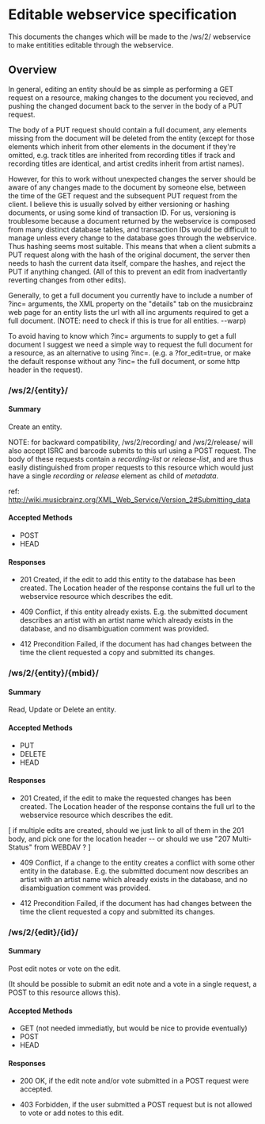 # Editable webservice specification

This documents the changes which will be made to the /ws/2/ webservice
to make entitities editable through the webservice.

## Overview 

In general, editing an entity should be as simple as performing a GET
request on a resource, making changes to the document you recieved,
and pushing the changed document back to the server in the body of a
PUT request.

The body of a PUT request should contain a full document, any elements
missing from the document will be deleted from the entity (except for
those elements which inherit from other elements in the document if
they're omitted, e.g. track titles are inherited from recording titles
if track and recording titles are identical, and artist credits
inherit from artist names).

However, for this to work without unexpected changes the server should
be aware of any changes made to the document by someone else, between
the time of the GET request and the subsequent PUT request from the
client.  I believe this is usually solved by either versioning or
hashing documents, or using some kind of transaction ID. For us,
versioning is troublesome because a document returned by the
webservice is composed from many distinct database tables, and
transaction IDs would be difficult to manage unless every change to
the database goes through the webservice.  Thus hashing seems most
suitable.  This means that when a client submits a PUT request along
with the hash of the original document, the server then needs to hash
the current data itself, compare the hashes, and reject the PUT if
anything changed.  (All of this to prevent an edit from inadvertantly
reverting changes from other edits).

Generally, to get a full document you currently have to include a
number of ?inc= arguments, the XML property on the "details" tab on
the musicbrainz web page for an entity lists the url with all inc
arguments required to get a full document.
(NOTE: need to check if this is true for all entities. --warp)

To avoid having to know which ?inc= arguments to supply to get a full
document I suggest we need a simple way to request the full document
for a resource, as an alternative to using ?inc=.
(e.g. a ?for_edit=true, or make the default response without any
 ?inc= the full document, or some http header in the request).


### /ws/2/{entity}/

#### Summary

Create an entity.

NOTE: for backward compatibility, /ws/2/recording/ and /ws/2/release/
will also accept ISRC and barcode submits to this url using a POST
request.  The body of these requests contain a *recording-list* or
*release-list*, and are thus easily distinguished from proper requests
to this resource which would just have a single *recording* or
*release* element as child of *metadata*.

ref: http://wiki.musicbrainz.org/XML_Web_Service/Version_2#Submitting_data

#### Accepted Methods

- POST
- HEAD

#### Responses

- 201 Created, if the edit to add this entity to the database has been
  created.  The Location header of the response contains the full url to
  the webservice resource which describes the edit.

- 409 Conflict, if this entity already exists.  E.g. the submitted
  document describes an artist with an artist name which already
  exists in the database, and no disambiguation comment was provided.

- 412 Precondition Failed, if the document has had changes between the
  time the client requested a copy and submitted its changes.

### /ws/2/{entity}/{mbid}/

#### Summary

Read, Update or Delete an entity.

#### Accepted Methods

- PUT
- DELETE
- HEAD

#### Responses

- 201 Created, if the edit to make the requested changes has been
  created.  The Location header of the response contains the full url
  to the webservice resource which describes the edit.

[ if multiple edits are created, should we just link to all of them in
  the 201 body, and pick one for the location header -- or should we
  use "207 Multi-Status" from WEBDAV ? ]

- 409 Conflict, if a change to the entity creates a conflict with some
  other entity in the database. E.g. the submitted document now
  describes an artist with an artist name which already exists in the
  database, and no disambiguation comment was provided.

- 412 Precondition Failed, if the document has had changes between the
  time the client requested a copy and submitted its changes.


### /ws/2/{edit}/{id}/

#### Summary

Post edit notes or vote on the edit.

(It should be possible to submit an edit note and a vote in a single
 request, a POST to this resource allows this).

#### Accepted Methods

- GET (not needed immediatly, but would be nice to provide eventually)
- POST
- HEAD

#### Responses

- 200 OK, if the edit note and/or vote submitted in a POST request were
  accepted.

- 403 Forbidden, if the user submitted a POST request but is not allowed
  to vote or add notes to this edit.
